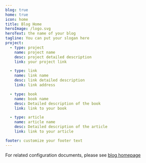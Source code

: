 ```yaml
---
blog: true
home: true
icon: home
title: Blog Home
heroImage: /logo.svg
heroText: the name of your blog
tagline: You can put your slogan here
project:
  - type: project
    name: project name
    desc: project detailed description
    link: your project link

  - type: link
    name: link name
    desc: link detailed description
    link: link address

  - type: book
    name: book name
    desc: Detailed description of the book
    link: link to your book

  - type: article
    name: article name
    desc: Detailed description of the article
    link: link to your article

footer: customize your footer text
---
```


For related configuration documents, please see [blog homepage](https://vuepress-theme.mrhope.site/guide/layout/blog/)
